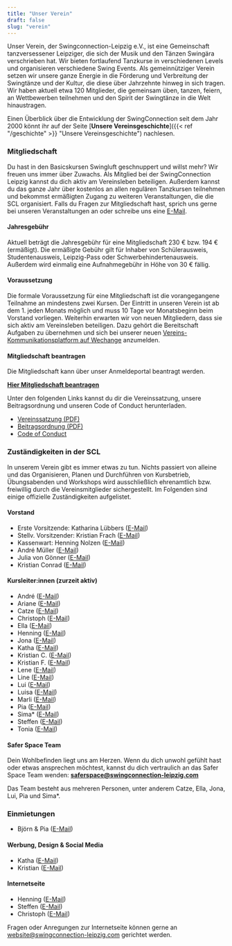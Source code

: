 ```yaml
---
title: "Unser Verein"
draft: false
slug: "verein"
---
```


Unser Verein, der Swingconnection-Leipzig e.V., ist eine Gemeinschaft tanzversessener Leipziger, die sich der Musik und den Tänzen Swingära verschrieben hat. Wir bieten fortlaufend Tanzkurse in verschiedenen Levels und organisieren verschiedene Swing Events. Als gemeinnütziger Verein setzen wir unsere ganze Energie in die Förderung und Verbreitung der Swingtänze und der Kultur, die diese über Jahrzehnte hinweg in sich tragen. Wir haben aktuell etwa 120 Mitglieder, die gemeinsam üben, tanzen, feiern, an Wettbewerben teilnehmen und den Spirit der Swingtänze in die Welt hinaustragen.

Einen Überblick über die Entwicklung der SwingConnection seit dem Jahr 2000 könnt ihr auf der Seite [**Unsere Vereinsgeschichte**]({{< ref "/geschichte" >}} "Unsere Vereinsgeschichte") nachlesen.

### Mitgliedschaft
Du hast in den Basicskursen Swingluft geschnuppert und willst mehr? Wir freuen uns immer über Zuwachs. Als Mitglied bei der SwingConnection Leipzig kannst du dich aktiv am Vereinsleben beteiligen. Außerdem kannst du das ganze Jahr über kostenlos an allen regulären Tanzkursen teilnehmen und bekommst ermäßigten Zugang zu weiteren Veranstaltungen, die die SCL organisiert. Falls du Fragen zur Mitgliedschaft hast, sprich uns gerne bei unseren Veranstaltungen an oder schreibe uns eine [E-Mail](info@swingconnection-leipzig.com).

#### Jahresgebühr
Aktuell beträgt die Jahresgebühr für eine Mitgliedschaft 230 € bzw. 194 € (ermäßigt). Die ermäßigte Gebühr gilt für Inhaber von Schülerausweis, Studentenausweis, Leipzig-Pass oder Schwerbehindertenausweis. Außerdem wird einmalig eine Aufnahmegebühr in Höhe von 30 € fällig.

#### Voraussetzung
Die formale Voraussetzung für eine Mitgliedschaft ist die vorangegangene Teilnahme an mindestens zwei Kursen. Der Eintritt in unseren Verein ist ab dem 1. jeden Monats möglich und muss 10 Tage vor Monatsbeginn beim Vorstand vorliegen. Weiterhin erwarten wir von neuen Mitgliedern, dass sie sich aktiv am Vereinsleben beteiligen. Dazu gehört die Bereitschaft Aufgaben zu übernehmen und sich bei unserer neuen [Vereins-Kommunikationsplatform auf Wechange](https://wechange.de/group/swing-connection-leipzig/) anzumelden.

#### Mitgliedschaft beantragen
Die Mitgliedschaft kann über unser Anmeldeportal beantragt werden.  

**[Hier Mitgliedschaft beantragen](https://easyverein.com/public/SCL/applicationform/3255)**

Unter den folgenden Links kannst du dir die Vereinssatzung, unsere Beitragsordnung und unseren Code of Conduct herunterladen.

- [Vereinssatzung (PDF)](../SCL_Satzung_2020-08-31.pdf)
- [Beitragsordnung (PDF)](../SCL_Beitragsordnung_2023-01.pdf)
- [Code of Conduct](../Code_of_Conduct_SCL.pdf)

### Zuständigkeiten in der SCL
In unserem Verein gibt es immer etwas zu tun. Nichts passiert von alleine und das Organisieren, Planen und Durchführen von Kursbetrieb, Übungsabenden und Workshops wird ausschließlich ehrenamtlich bzw. freiwillig durch die Vereinsmitglieder sichergestellt. Im Folgenden sind einige offizielle Zuständigkeiten aufgelistet.

#### Vorstand
- Erste Vorsitzende: Katharina Lübbers ([E-Mail](mailto:katha@swingconnection-leipzig.com))
- Stellv. Vorsitzender: Kristian Frach ([E-Mail](mailto:kristian@swingconnection-leipzig.com))
- Kassenwart: Henning Nolzen ([E-Mail](mailto:henning@swingconnection-leipzig.com))
- André Müller ([E-Mail](mailto:andre@swingconnection-leipzig.com))
- Julia von Gönner ([E-Mail](mailto:julia@swingconnection-leipzig.com))
- Kristian Conrad ([E-Mail](mailto:kristian.c@swingconnection-leipzig.com))

#### Kursleiter:innen (zurzeit aktiv)
- André ([E-Mail](mailto:andre@swingconnection-leipzig.com))
- Ariane ([E-Mail](mailto:ariane@swingconnection-leipzig.com))
- Catze ([E-Mail](mailto:catze@swingconnection-leipzig.com))
- Christoph ([E-Mail](mailto:christoph@swingconnection-leipzig.com))
- Ella ([E-Mail](mailto:ella@swingconnection-leipzig.com))
- Henning ([E-Mail](mailto:henning@swingconnection-leipzig.com))
- Jona ([E-Mail](mailto:jona@swingconnection-leipzig.com))
- Katha ([E-Mail](mailto:katha@swingconnection-leipzig.com))
- Kristian C. ([E-Mail](mailto:kristian.c@swingconnection-leipzig.com))
- Kristian F. ([E-Mail](mailto:kristian@swingconnection-leipzig.com))
- Lene ([E-Mail](mailto:lene@swingconnection-leipzig.com)) 
- Line ([E-Mail](mailto:line@swingconnection-leipzig.com)) 
- Lui ([E-Mail](mailto:lui@swingconnection-leipzig.com))
- Luisa ([E-Mail](mailto:luisa@swingconnection-leipzig.com))
- Marli ([E-Mail](mailto:marli@swingconnection-leipzig.com))
- Pia ([E-Mail](mailto:pia@swingconnection-leipzig.com))
- Sima* ([E-Mail](mailto:sima@swingconnection-leipzig.com))
- Steffen ([E-Mail](mailto:steffen@swingconnection-leipzig.com))
- Tonia ([E-Mail](mailto:tonia@swingconnection-leipzig.com))

#### Safer Space Team
Dein Wohlbefinden liegt uns am Herzen. Wenn du dich unwohl gefühlt hast oder etwas ansprechen möchtest, kannst du dich vertraulich an das Safer Space Team wenden: **saferspace@swingconnection-leipzig.com**

Das Team besteht aus mehreren Personen, unter anderem Catze, Ella, Jona, Lui, Pia und Sima*.

### Einmietungen
- Björn & Pia ([E-Mail](mailto:einmietung@swingconnection-leipzig.com))

#### Werbung, Design & Social Media
- Katha ([E-Mail](mailto:katha@swingconnection-leipzig.com))
- Kristian ([E-Mail](mailto:kristian@swingconnection-leipzig.com))

#### Internetseite
- Henning ([E-Mail](mailto:henning@swingconnection-leipzig.com))
- Steffen ([E-Mail](mailto:steffen@swingconnection-leipzig.com))
- Christoph ([E-Mail](mailto:christoph@swingconnection-leipzig.com))

Fragen oder Anregungen zur Internetseite können gerne an website@swingconnection-leipzig.com gerichtet werden.
